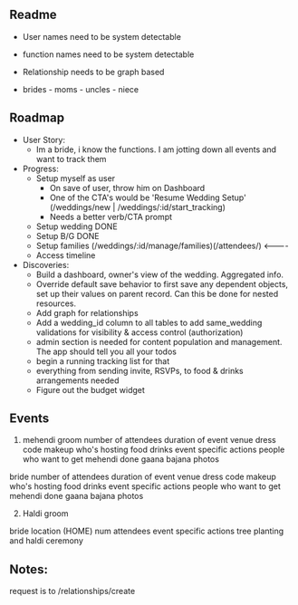 ## Readme

- User names need to be system detectable
- function names need to be system detectable


- Relationship needs to be graph based
- brides - moms - uncles - niece


## Roadmap

- User Story:
  - Im a bride, i know the functions. I am jotting down all events and want to track them
- Progress:
  - Setup myself as user
    - On save of user, throw him on Dashboard
    - One of the CTA's would be 'Resume Wedding Setup' (/weddings/new | /weddings/:id/start_tracking)
    - Needs a better verb/CTA prompt
  - Setup wedding DONE
  - Setup B/G DONE
  - Setup families (/weddings/:id/manage/families)(/attendees/)             <----
  - Access timeline
- Discoveries:
  - Build a dashboard, owner's view of the wedding. Aggregated info.
  - Override default save behavior to first save any dependent objects, set up their values on parent record. Can this be done for nested resources.
  - Add graph for relationships
  - Add a wedding_id column to all tables to add same_wedding validations for visibility & access control (authorization)
  - admin section is needed for content population and management. The app should tell you all your todos
  - begin a running tracking list for that
  - everything from sending invite, RSVPs, to food & drinks arrangements needed
  - Figure out the budget widget

## Events

1. mehendi
  groom
    number of attendees
    duration of event
    venue
    dress code
    makeup
    who's hosting
      food
      drinks
    event specific actions
      people who want to get mehendi done
    gaana bajana
    photos

  bride
    number of attendees
    duration of event
    venue
    dress code
    makeup
    who's hosting
      food
      drinks
    event specific actions
      people who want to get mehendi done
    gaana bajana
    photos

2. Haldi
  groom

  bride
    location (HOME)
    num attendees
    event specific actions
      tree planting and haldi ceremony


## Notes:
  request is to /relationships/create
